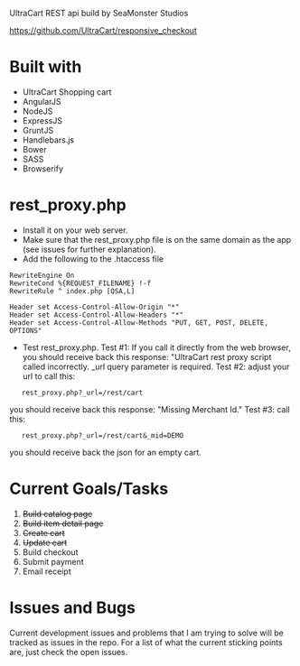 UltraCart REST api build by SeaMonster Studios

https://github.com/UltraCart/responsive_checkout

Built with
====================================
 * UltraCart Shopping cart
 * AngularJS
 * NodeJS
 * ExpressJS
 * GruntJS
 * Handlebars.js
 * Bower
 * SASS
 * Browserify

rest_proxy.php
====================================
 * Install it on your web server.
 * Make sure that the rest_proxy.php file is on the same domain as the app (see issues for further explanation).
 * Add the following to the .htaccess file
`````````
RewriteEngine On
RewriteCond %{REQUEST_FILENAME} !-f
RewriteRule ^ index.php [QSA,L]

Header set Access-Control-Allow-Origin "*"
Header set Access-Control-Allow-Headers "*"
Header set Access-Control-Allow-Methods "PUT, GET, POST, DELETE, OPTIONS"
``````````````
 * Test rest_proxy.php.
   Test #1: If you call it directly from the web browser, you should receive back this response: "UltraCart rest proxy script called incorrectly.  _url query parameter is required.
   Test #2:  adjust your url to call this:
```
   rest_proxy.php?_url=/rest/cart
```
   you should receive back this response: "Missing Merchant Id."
   Test #3:  call this:
```
   rest_proxy.php?_url=/rest/cart&_mid=DEMO
```
   you should receive back the json for an empty cart.

Current Goals/Tasks
=================================
 1. ~~Build catalog page~~
 2. ~~Build item detail page~~
 3. ~~Create cart~~
 4. ~~Update cart~~
 5. Build checkout
 6. Submit payment
 7. Email receipt


Issues and Bugs
======================================
Current development issues and problems that I am trying to solve will be tracked as issues in the repo. For a list of what the current sticking points are, just check the open issues.
